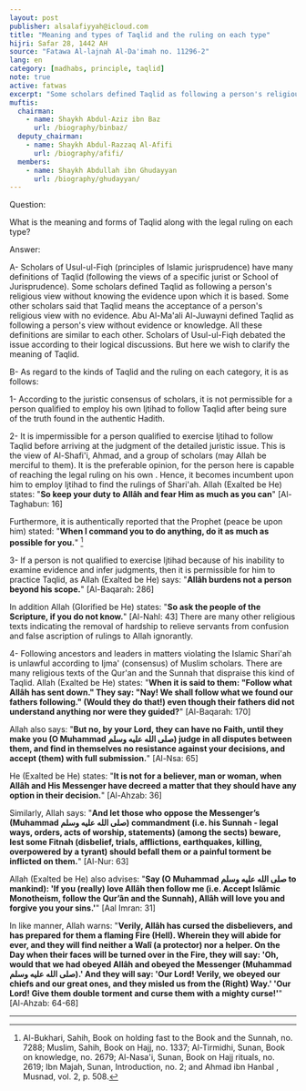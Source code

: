 ```yaml
---
layout: post
publisher: alsalafiyyah@icloud.com
title: "Meaning and types of Taqlid and the ruling on each type"
hijri: Safar 28, 1442 AH
source: "Fatawa Al-lajnah Al-Da'imah no. 11296-2"
lang: en
category: [madhabs, principle, taqlid]
note: true
active: fatwas
excerpt: "Some scholars defined Taqlid as following a person's religious view without knowing the evidence upon which it is based. Some other scholars said that Taqlid means the acceptance of a person's religious view with no evidence."
muftis:
  chairman: 
    - name: Shaykh Abdul-Aziz ibn Baz
      url: /biography/binbaz/
  deputy_chairman:
    - name: Shaykh Abdul-Razzaq Al-Afifi
      url: /biography/afifi/
  members: 
    - name: Shaykh Abdullah ibn Ghudayyan
      url: /biography/ghudayyan/
---
```


Question:

What is the meaning and forms of Taqlid along with the legal ruling on each type? 

Answer:

A- Scholars of Usul-ul-Fiqh (principles of Islamic jurisprudence) have many definitions of Taqlid (following the views of a specific jurist or School of Jurisprudence). Some scholars defined Taqlid as following a person's religious view without knowing the evidence upon which it is based. Some other scholars said that Taqlid means the acceptance of a person's religious view with no evidence. Abu Al-Ma'ali Al-Juwayni defined Taqlid as following a person's view without evidence or knowledge. All these definitions are similar to each other. Scholars of Usul-ul-Fiqh debated the issue according to their logical discussions. But here we wish to clarify the meaning of Taqlid. 

B- As regard to the kinds of Taqlid and the ruling on each category, it is as follows:

1- According to the juristic consensus of scholars, it is not permissible for a person qualified to employ his own Ijtihad to follow Taqlid after being sure of the truth found in the authentic Hadith. 

2- It is impermissible for a person qualified to exercise Ijtihad to follow Taqlid before arriving at the judgment of the detailed juristic issue. This is the view of Al-Shafi'i, Ahmad, and a group of scholars (may Allah be merciful to them). It is the preferable opinion, for the person here is capable of reaching the legal ruling on his own . Hence, it becomes incumbent upon him to employ Ijtihad to find the rulings of Shari'ah. Allah (Exalted be He) states: "**So keep your duty to Allâh and fear Him as much as you can**" [Al-Taghabun: 16]

Furthermore, it is authentically reported that the Prophet (peace be upon him) stated: "**When I command you to do anything, do it as much as possible for you.**" [^1]

3- If a person is not qualified to exercise Ijtihad because of his inability to examine evidence and infer judgments, then it is permissible for him to practice Taqlid, as Allah (Exalted be He) says: "**Allâh burdens not a person beyond his scope.**" [Al-Baqarah: 286] 

In addition Allah (Glorified be He) states: "**So ask the people of the Scripture, if you do not know.**" [Al-Nahl: 43] There are many other religious texts indicating the removal of hardship to relieve servants from confusion and false ascription of rulings to Allah ignorantly. 

4- Following ancestors and leaders in matters violating the Islamic Shari'ah is unlawful according to Ijma' (consensus) of Muslim scholars. There are many religious texts of the Qur'an and the Sunnah that dispraise this kind of Taqlid. Allah (Exalted be He) states: "**When it is said to them: "Follow what Allâh has sent down." They say: "Nay! We shall follow what we found our fathers following." (Would they do that!) even though their fathers did not understand anything nor were they guided?**" [Al-Baqarah: 170] 

Allah also says: "**But no, by your Lord, they can have no Faith, until they make you (O Muhammad صلى الله عليه وسلم) judge in all disputes between them, and find in themselves no resistance against your decisions, and accept (them) with full submission.**" [Al-Nsa: 65]

He (Exalted be He) states: "**It is not for a believer, man or woman, when Allâh and His Messenger have decreed a matter that they should have any option in their decision.**" [Al-Ahzab: 36] 

Similarly, Allah says: "**And let those who oppose the Messenger’s (Muhammad صلى الله عليه وسلم) commandment (i.e. his Sunnah - legal ways, orders, acts of worship, statements) (among the sects) beware, lest some Fitnah (disbelief, trials, afflictions, earthquakes, killing, overpowered by a tyrant) should befall them or a painful torment be inflicted on them.**" [Al-Nur: 63]

Allah (Exalted be He) also advises: "**Say (O Muhammad صلى الله عليه وسلم to mankind): 'If you (really) love Allâh then follow me (i.e. Accept Islâmic Monotheism, follow the Qur’ân and the Sunnah), Allâh will love you and forgive you your sins.'**" [Aal Imran: 31]

In like manner, Allah warns: "**Verily, Allâh has cursed the disbelievers, and has prepared for them a flaming Fire (Hell). Wherein they will abide for ever, and they will find neither a Walî (a protector) nor a helper. On the Day when their faces will be turned over in the Fire, they will say: 'Oh, would that we had obeyed Allâh and obeyed the Messenger (Muhammad صلى الله عليه وسلم).' And they will say: 'Our Lord! Verily, we obeyed our chiefs and our great ones, and they misled us from the (Right) Way.' 'Our Lord! Give them double torment and curse them with a mighty curse!'**" [Al-Ahzab: 64-68]

---

[^1]: Al-Bukhari, Sahih, Book on holding fast to the Book and the Sunnah, no. 7288; Muslim, Sahih, Book on Hajj, no. 1337; Al-Tirmidhi, Sunan, Book on knowledge, no. 2679; Al-Nasa'i, Sunan, Book on Hajj rituals, no. 2619; Ibn Majah, Sunan, Introduction, no. 2; and Ahmad ibn Hanbal , Musnad, vol. 2, p. 508.
